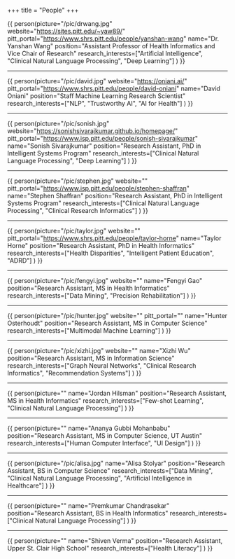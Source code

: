 +++
title = "People"
+++

{{ person(picture="/pic/drwang.jpg"
          website="https://sites.pitt.edu/~yaw89/"
          pitt_portal="https://www.shrs.pitt.edu/people/yanshan-wang"
          name="Dr. Yanshan Wang"
          position="Assistant Professor of Health Informatics and Vice Chair of Research"
          research_interests=["Artificial Intelligence", "Clinical Natural Language Processing", "Deep Learning"]
    ) }}

---

{{ person(picture="/pic/david.jpg"
          website="https://oniani.ai/"
          pitt_portal="https://www.shrs.pitt.edu/people/david-oniani"
          name="David Oniani"
          position="Staff Machine Learning Research Scientist"
          research_interests=["NLP", "Trustworthy AI", "AI for Health"]
    ) }}

---

<!-- {{ person(picture="/pic/chenyu.jpg"
          website=""
          pitt_portal="https://www.dbmi.pitt.edu/directory/name/chenyu-li"
          name="Chenyu Li"
          position="PhD Student"
          research_interests=["Clinical Research Informatics", "Clinical NLP", "Secondary Use of EHRs"]
    ) }}
---
-->

<!-- {{ person(picture="/pic/samuel.jpg"
          website=""
          pitt_portal=""
          name="Samuel Viggiano"
          position="Graduate Researcher"
          research_interests=["Clinical Natural Language Processing"]
    ) }}
---
--->

{{ person(picture="/pic/sonish.jpg"
          website="https://sonishsivarajkumar.github.io/homepage/"
          pitt_portal="https://www.isp.pitt.edu/people/sonish-sivarajkumar"
          name="Sonish Sivarajkumar"
          position="Research Assistant, PhD in Intelligent Systems Program"
          research_interests=["Clinical Natural Language Processing", "Deep Learning"]
    ) }}

---

{{ person(picture="/pic/stephen.jpg"
          website=""
          pitt_portal="https://www.isp.pitt.edu/people/stephen-shaffran"
          name="Stephen Shaffran"
          position="Research Assistant, PhD in Intelligent Systems Program"
          research_interests=["Clinical Natural Language Processing", "Clinical Research Informatics"]
    ) }}

---

{{ person(picture="/pic/taylor.jpg"
          website=""
          pitt_portal="https://www.shrs.pitt.edu/people/taylor-horne"
          name="Taylor Horne"
          position="Research Assistant, PhD in Health Informatics"
          research_interests=["Health Disparities", "Intelligent Patient Education", "ADRD"]
    ) }}

---

{{ person(picture="/pic/fengyi.jpg"
          website=""
          name="Fengyi Gao"
          position="Research Assistant, MS in Health Informatics"
          research_interests=["Data Mining", "Precision Rehabilitation"]
    ) }}

---

{{ person(picture="/pic/hunter.jpg"
          website=""
          pitt_portal=""
          name="Hunter Osterhoudt"
          position="Research Assistant, MS in Computer Science"
          research_interests=["Multimodal Machine Learning"]
    ) }}

---

{{ person(picture="/pic/xizhi.jpg"
          website=""
          name="Xizhi Wu"
          position="Research Assistant, MS in Information Science"
          research_interests=["Graph Neural Networks", "Clinical Research Informatics", "Recommendation Systems"]
    ) }}

---

{{ person(picture=""
          name="Jordan Hilsman"
          position="Research Assistant, MS in Health Informatics"
          research_interests=["Few-shot Learning", "Clinical Natural Language Processing"]
    ) }}

---

{{ person(picture=""
          name="Ananya Gubbi Mohanbabu"
          position="Research Assistant, MS in Computer Science, UT Austin"
          research_interests=["Human Computer Interface", "UI Design"]
    ) }}

---

{{ person(picture="/pic/alisa.jpg"
          name="Alisa Stolyar"
          position="Research Assistant, BS in Computer Science"
          research_interests=["Data Mining", "Clinical Natural Language Processing", "Artificial Intelligence in Healthcare"]
    ) }}

---

{{ person(picture=""
          name="Premkumar Chandrasekar"
          position="Research Assistant, BS in Health Informatics"
          research_interests=["Clinical Natural Language Processing"]
    ) }}

---

{{ person(picture=""
          name="Shiven Verma"
          position="Research Assistant, Upper St. Clair High School"
          research_interests=["Health Literacy"]
    ) }}
